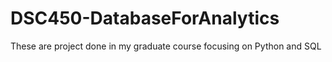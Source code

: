 # DSC450-DatabaseForAnalytics
These are project done in my graduate course focusing on Python and SQL 
